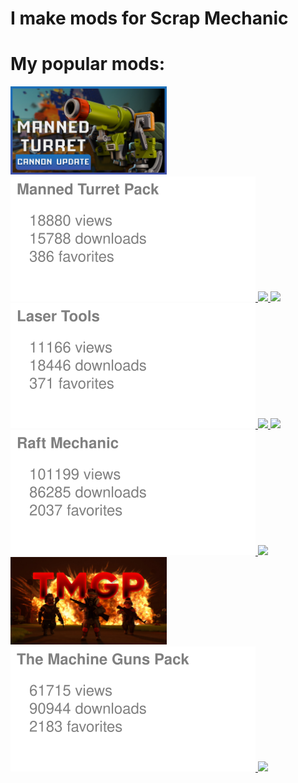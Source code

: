 # I make mods for Scrap Mechanic

# My popular mods:
<div>
        <a href="https://github.com/Vajdani/SM-Manned-Turret-Pack" target="_blank">
                <img src="https://github.com/Vajdani/SM-Manned-Turret-Pack/blob/master/preview.jpg" width="250"/>
                <a href="https://steamcommunity.com/sharedfiles/filedetails/?id=3107290429" target="_blank">
                        <img src="workshop-data/3107290429.svg"/>
                        <img src="https://store.steampowered.com/favicon.ico" width="50"/>
                </a>
        </a>
        <a href="https://github.com/Vajdani/SM-Laser-Tools" target="_blank">
                <img src="https://github.com/Vajdani/SM-Laser-Tools/blob/main/preview.jpg" width="250"/>
                <a href="https://steamcommunity.com/sharedfiles/filedetails/?id=2843905833" target="_blank">
                        <img src="workshop-data/2843905833.svg"/>
                        <img src="https://store.steampowered.com/favicon.ico" width="50"/>
                </a>
        </a>
        <a href="https://github.com/RaftMechanic/Raft-Mechanic-Game-Mode" target="_blank">
                <img src="https://github.com/RaftMechanic/Raft-Mechanic-Game-Mode/blob/main/preview.jpg" width="250"/>
                <a href="https://steamcommunity.com/sharedfiles/filedetails/?id=2807590049" target="_blank">
                        <img src="workshop-data/2807590049.svg"/>
                        <img src="https://store.steampowered.com/favicon.ico" width="50"/>
                </a>
        </a>
        <a href="https://github.com/DriVVer/TheMachineGunPack" target="_blank">
                <img src="https://github.com/DriVVer/TheMachineGunPack/blob/main/preview.jpg" width="250"/>
                <a href="https://steamcommunity.com/sharedfiles/filedetails/?id=1903792337" target="_blank">
                        <img src="workshop-data/1903792337.svg"/>
                        <img src="https://store.steampowered.com/favicon.ico" width="50"/>
                </a>
        </a>
</div>
